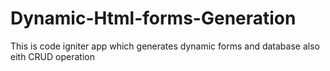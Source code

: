 # Dynamic-Html-forms-Generation
This is code igniter app which generates dynamic forms and database also eith CRUD operation
